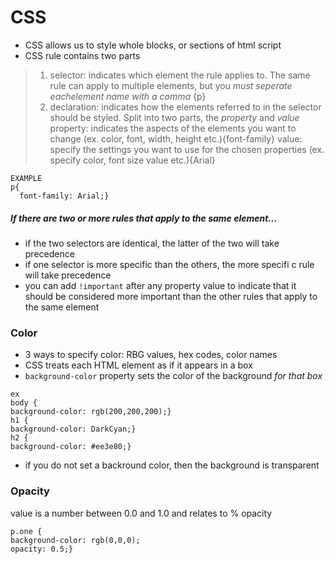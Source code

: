 # CSS
- CSS allows us to style whole blocks, or sections of html script
- CSS rule contains two parts
> 1. selector: indicates which element the rule applies to. The same rule can apply to multiple elements, but you *must seperate eachelement name with a comma* {p}
> 2. declaration: indicates how the elements referred to in the selector should be styled.  Split into two parts, the *property* and *value*
property: indicates the aspects of the elements you want to change (ex. color, font, width, height etc.){font-family}
value: specify the settings you want to use for the chosen properties (ex. specify color, font size value etc.){Arial}
```
EXAMPLE
p{
  font-family: Arial;}
```
##### If there are two or more rules that apply to the same element...
- if the two selectors are identical, the latter of the two will take precedence
- if one selector is more specific than the others, the more specifi c rule will take precedence
- you can add `!important` after any property value to indicate that it should be considered more important than the other rules that apply to the same element

### Color
- 3 ways to specify color: RBG values, hex codes, color names
- CSS treats each HTML element as if it appears in a box
- `background-color` property sets the color of the background *for that box*
```
ex
body {
background-color: rgb(200,200,200);} 
h1 {
background-color: DarkCyan;}
h2 {
background-color: #ee3e80;}
```
- if you do not set a backround color, then the background is transparent

### Opacity
value is a number between 0.0 and 1.0 and relates to % opacity
```
p.one {
background-color: rgb(0,0,0);
opacity: 0.5;}
```
